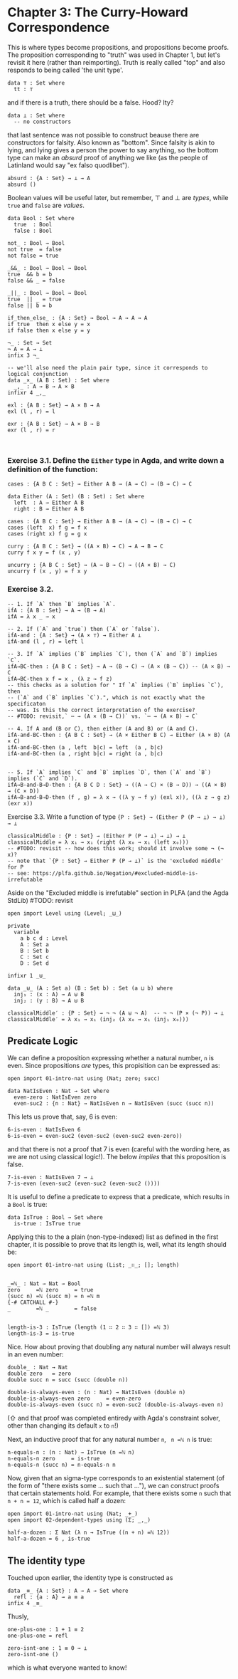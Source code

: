 # Chapter 3: The Curry-Howard Correspondence

This is where types become propositions, and propositions become proofs.
The proposition corresponding to "truth" was used in Chapter 1, but let's revisit it here (rather than reimporting). Truth is really called "top" and also responds to being called 'the unit type'. 
```
data ⊤ : Set where
  tt : ⊤
```
and if there is a truth, there should be a false. Hood? Ity?
```
data ⊥ : Set where
  -- no constructors
```
that last sentence was not possible to construct beause there are constructors for falsity. Also known as "bottom".
Since falsity is akin to lying, and lying gives a person the power to say anything, so the bottom type can make an _absurd_ proof of anything we like (as the people of Latinland would say "ex falso quodlibet").
```
absurd : {A : Set} → ⊥ → A
absurd ()
```

Boolean values will be useful later, but remember, ⊤ and ⊥ are _types_, while `true` and `false` are _values_.
```
data Bool : Set where
  true  : Bool
  false : Bool

not_ : Bool → Bool
not true  = false
not false = true

_&&_ : Bool → Bool → Bool
true  && b = b
false && _ = false

_||_ : Bool → Bool → Bool
true  || _ = true
false || b = b

if_then_else_ : {A : Set} → Bool → A → A → A
if true  then x else y = x
if false then x else y = y

¬_ : Set → Set
¬ A = A → ⊥
infix 3 ¬_

-- we'll also need the plain pair type, since it corresponds to logical conjunction
data _×_ (A B : Set) : Set where
  _,_ : A → B → A × B
infixr 4 _,_

exl : {A B : Set} → A × B → A
exl (l , r) = l

exr : {A B : Set} → A × B → B
exr (l , r) = r



```


### Exercise 3.1. Define the `Either` type in Agda, and write down a definition of the function:
`cases : {A B C : Set} → Either A B → (A → C) → (B → C) → C`
```
data Either (A : Set) (B : Set) : Set where
  left  : A → Either A B
  right : B → Either A B

cases : {A B C : Set} → Either A B → (A → C) → (B → C) → C
cases (left  x) f g = f x
cases (right x) f g = g x
```

```
curry : {A B C : Set} → ((A × B) → C) → A → B → C
curry f x y = f (x , y)

uncurry : {A B C : Set} → (A → B → C) → ((A × B) → C)
uncurry f (x , y) = f x y

```



### Exercise 3.2.
```
-- 1. If `A` then `B` implies `A`.
ifA : {A B : Set} → A → (B → A)
ifA = λ x _ → x

-- 2. If (`A` and `true`) then (`A` or `false`).
ifA-and : {A : Set} → (A × ⊤) → Either A ⊥
ifA-and (l , r) = left l

-- 3. If `A` implies (`B` implies `C`), then (`A` and `B`) implies `C`.
ifA⇒BC-then : {A B C : Set} → A → (B → C) → (A × (B → C)) -- (A × B) → C
ifA⇒BC-then x f = x , (λ z → f z)
-- this checks as a solution for " If `A` implies (`B` implies `C`), then
-- (`A` and (`B` implies `C`).", which is not exactly what the specificaton
-- was. Is this the correct interpretation of the exercise?
-- #TODO: revisit,` ⋯ → (A × (B → C))` vs. `‌⋯ → (A × B) → C`

-- 4. If A and (B or C), then either (A and B) or (A and C).
ifA-and-BC-then : {A B C : Set} → (A × Either B C) → Either (A × B) (A × C)
ifA-and-BC-then (a , left  b|c) = left  (a , b|c)
ifA-and-BC-then (a , right b|c) = right (a , b|c)


-- 5. If `A` implies `C` and `B` implies `D`, then (`A` and `B`) implies (`C` and `D`).
ifA⇒B-and-B⇒D-then : {A B C D : Set} → ((A → C) × (B → D)) → ((A × B) → (C × D))
ifA⇒B-and-B⇒D-then (f , g) = λ x → ((λ y → f y) (exl x)), ((λ z → g z) (exr x))
```

Exercise 3.3. Write a function of type `{P : Set} → (Either P (P → ⊥) → ⊥) → ⊥ `
```
classicalMiddle : {P : Set} → (Either P (P → ⊥) → ⊥) → ⊥
classicalMiddle = λ x₁ → x₁ (right (λ x₀ → x₁ (left x₀)))
-- #TODO: revisit -- how does this work; should it involve some ¬ (¬ x)?
-- note that `{P : Set} → Either P (P → ⊥)` is the 'excluded middle' for P
-- see: https://plfa.github.io/Negation/#excluded-middle-is-irrefutable
```

Aside on the "Excluded middle is irrefutable" section in PLFA (and the Agda StdLib) #TODO: revisit
```
open import Level using (Level; _⊔_)

private
  variable
    a b c d : Level
    A : Set a
    B : Set b
    C : Set c
    D : Set d

infixr 1 _⊎_

data _⊎_ (A : Set a) (B : Set b) : Set (a ⊔ b) where
  inj₁ : (x : A) → A ⊎ B
  inj₂ : (y : B) → A ⊎ B
  
classicalMiddle′ : {P : Set} → ¬ ¬ (A ⊎ ¬ A)  -- ¬ ¬ (P × (¬ P)) → ⊥
classicalMiddle′ = λ x₁ → x₁ (inj₂ (λ x₀ → x₁ (inj₁ x₀)))
```


## Predicate Logic
We can define a proposition expressing whether a natural number, `n` is even. Since propositions _are_ types, this propisition can be expressed as:
```
open import 01-intro-nat using (Nat; zero; succ)

data NatIsEven : Nat → Set where
  even-zero : NatIsEven zero
  even-suc2 : {n : Nat} → NatIsEven n → NatIsEven (succ (succ n))
```

This lets us prove that, say, 6 is even:
```
6-is-even : NatIsEven 6
6-is-even = even-suc2 (even-suc2 (even-suc2 even-zero))
```
and that there is not a proof that 7 is even (careful with the wording here, as we are not using classical logic!). The below _implies_ that this proposition is false.
```
7-is-even : NatIsEven 7 → ⊥
7-is-even (even-suc2 (even-suc2 (even-suc2 ())))
```

It is useful to define a predicate to express that a predicate, which results in a `Bool` is true:
```
data IsTrue : Bool → Set where
  is-true : IsTrue true
```

Applying this to the a plain (non-type-indexed) list as defined in the first chapter, it is possible to prove that its length is, well, what its length should be:
```
open import 01-intro-nat using (List; _∷_; []; length)


_=ℕ_ : Nat → Nat → Bool
zero     =ℕ zero     = true
(succ n) =ℕ (succ m) = n =ℕ m
{-# CATCHALL #-}
_        =ℕ _        = false


length-is-3 : IsTrue (length (1 ∷ 2 ∷ 3 ∷ []) =ℕ 3)
length-is-3 = is-true
```

Nice.
How about proving that doubling any natural number will always result in an even number:
```
double_ : Nat → Nat
double zero   = zero
double succ n = succ (succ (double n))

double-is-always-even : (n : Nat) → NatIsEven (double n)
double-is-always-even zero     = even-zero
double-is-always-even (succ n) = even-suc2 (double-is-always-even n)
```
(⇧ and that proof was completed entiredy with Agda's constraint solver, other than changing its default `x` to `n`!)


Next, an inductive proof that for any natural number `n`, ` n =ℕ n` is true:
```
n-equals-n : (n : Nat) → IsTrue (n =ℕ n)
n-equals-n zero     = is-true
n-equals-n (succ n) = n-equals-n n
```

Now, given that an sigma-type corresponds to an existential statement (of the form of "there exists some ... such that ..."), we can construct proofs that certain statements hold.
For example, that there exists some `n` such that `n + n = 12`, which is called half a dozen:
```
open import 01-intro-nat using (Nat; _+_)
open import 02-dependent-types using (Σ; _,_)

half-a-dozen : Σ Nat (λ n → IsTrue ((n + n) =ℕ 12))
half-a-dozen = 6 , is-true
```

## The identity type
Touched upon earlier, the identity type is constructed as
```
data _≡_ {A : Set} : A → A → Set where
  refl : {a : A} → a ≡ a
infix 4 _≡_
```

Thusly,
```
one-plus-one : 1 + 1 ≡ 2
one-plus-one = refl

zero-isnt-one : 1 ≡ 0 → ⊥
zero-isnt-one ()
```
which is what everyone wanted to know!


